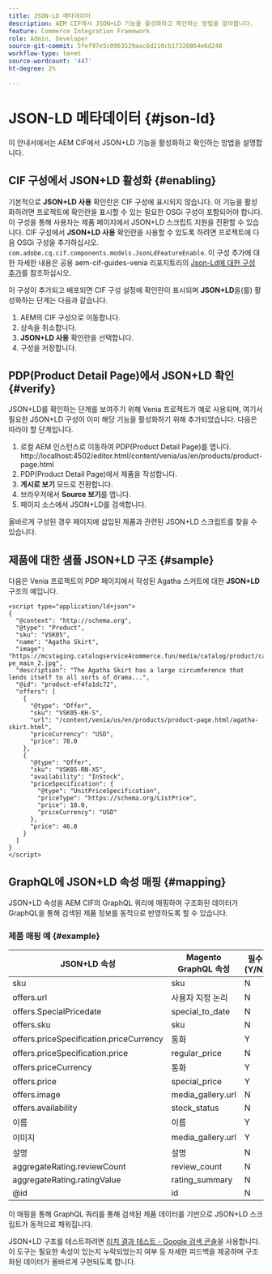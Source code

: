 ```yaml
---
title: JSON-LD 메타데이터
description: AEM CIF에서 JSON+LD 기능을 활성화하고 확인하는 방법을 알아봅니다.
feature: Commerce Integration Framework
role: Admin, Developer
source-git-commit: 5fef97e5c0963529aac6d210cb17326864e6d248
workflow-type: tm+mt
source-wordcount: '447'
ht-degree: 2%

---
```



# JSON-LD 메타데이터 {#json-ld}

이 안내서에서는 AEM CIF에서 JSON+LD 기능을 활성화하고 확인하는 방법을 설명합니다.

## CIF 구성에서 JSON+LD 활성화 {#enabling}

기본적으로 **JSON+LD 사용** 확인란은 CIF 구성에 표시되지 않습니다. 이 기능을 활성화하려면 프로젝트에 확인란을 표시할 수 있는 필요한 OSGi 구성이 포함되어야 합니다. 이 구성을 통해 사용자는 제품 페이지에서 JSON+LD 스크립트 지원을 전환할 수 있습니다.
CIF 구성에서 **JSON+LD 사용** 확인란을 사용할 수 있도록 하려면 프로젝트에 다음 OSGi 구성을 추가하십시오. `
com.adobe.cq.cif.components.models.JsonLdFeatureEnable`.
이 구성 추가에 대한 자세한 내용은 공용 aem-cif-guides-venia 리포지토리의 [Json-Ld에 대한 구성 추가](https://github.com/adobe/aem-cif-guides-venia/blob/main/ui.config/src/main/content/jcr_root/apps/venia/osgiconfig/config/com.adobe.cq.cif.components.models.JsonLdFeatureEnable.cfg.json)를 참조하십시오.

이 구성이 추가되고 배포되면 CIF 구성 설정에 확인란이 표시되며 **JSON+LD**&#x200B;을(를) 활성화하는 단계는 다음과 같습니다.

1. AEM의 CIF 구성으로 이동합니다.
1. 상속을 취소합니다.
1. **JSON+LD 사용** 확인란을 선택합니다.
1. 구성을 저장합니다.

## PDP(Product Detail Page)에서 JSON+LD 확인 {#verify}

JSON+LD를 확인하는 단계를 보여주기 위해 Venia 프로젝트가 예로 사용되며, 여기서 필요한 JSON+LD 구성이 이미 해당 기능을 활성화하기 위해 추가되었습니다. 다음은 따라야 할 단계입니다.

1. 로컬 AEM 인스턴스로 이동하여 PDP(Product Detail Page)를 엽니다. http://localhost:4502/editor.html/content/venia/us/en/products/product-page.html
1. PDP(Product Detail Page)에서 제품을 작성합니다.
1. **게시로 보기** 모드로 전환합니다.
1. 브라우저에서 **Source 보기**&#x200B;를 엽니다.
1. 페이지 소스에서 JSON+LD를 검색합니다.

올바르게 구성된 경우 페이지에 삽입된 제품과 관련된 JSON+LD 스크립트를 찾을 수 있습니다.

## 제품에 대한 샘플 JSON+LD 구조 {#sample}

다음은 Venia 프로젝트의 PDP 페이지에서 작성된 Agatha 스커트에 대한 **JSON+LD** 구조의 예입니다.

```
<script type="application/ld+json">
{
  "@context": "http://schema.org",
  "@type": "Product",
  "sku": "VSK05",
  "name": "Agatha Skirt",
  "image": "https://mcstaging.catalogservice4commerce.fun/media/catalog/product/cache/926ea6fc2ad48a7202ff4587b6c2768e/v/s/vsk05-pe_main_2.jpg",
  "description": "The Agatha Skirt has a large circumference that lends itself to all sorts of drama...",
  "@id": "product-ef4fa1dc72",
  "offers": [
    {
      "@type": "Offer",
      "sku": "VSK05-KH-S",
      "url": "/content/venia/us/en/products/product-page.html/agatha-skirt.html",
      "priceCurrency": "USD",
      "price": 78.0
    },
    {
      "@type": "Offer",
      "sku": "VSK05-RN-XS",
      "availability": "InStock",
      "priceSpecification": {
        "@type": "UnitPriceSpecification",
        "priceType": "https://schema.org/ListPrice",
        "price": 18.0,
        "priceCurrency": "USD"
      },
      "price": 46.0
    }
  ]
}
</script>
```

## GraphQL에 JSON+LD 속성 매핑 {#mapping}

JSON+LD 속성을 AEM CIF의 GraphQL 쿼리에 매핑하여 구조화된 데이터가 GraphQL을 통해 검색된 제품 정보를 동적으로 반영하도록 할 수 있습니다.

### 제품 매핑 예 {#example}

| JSON+LD 속성 | Magento GraphQL 속성 | 필수(Y/N) |
|---------------------------------|-------------------|---|
| sku | sku | N |
| offers.url | 사용자 지정 논리 | N |
| offers.SpecialPricedate | special_to_date | N |
| offers.sku | sku | N |
| offers.priceSpecification.priceCurrency | 통화 | Y |
| offers.priceSpecification.price | regular_price | N |
| offers.priceCurrency | 통화 | Y |
| offers.price | special_price | Y |
| offers.image | media_gallery.url | N |
| offers.availability | stock_status | N |
| 이름 | 이름 | Y |
| 이미지 | media_gallery.url | Y |
| 설명 | 설명 | N |
| aggregateRating.reviewCount | review_count | N |
| aggregateRating.ratingValue | rating_summary | N |
| @id | id | N |

이 매핑을 통해 GraphQL 쿼리를 통해 검색된 제품 데이터를 기반으로 JSON+LD 스크립트가 동적으로 채워집니다.

JSON+LD 구조를 테스트하려면 [리치 결과 테스트 - Google 검색 콘솔](https://search.google.com/test/rich-results/result?id=wtU3LVIEM8H7Aaf5qqK9qw)을 사용합니다. 이 도구는 필요한 속성이 있는지 누락되었는지 여부 등 자세한 피드백을 제공하며 구조화된 데이터가 올바르게 구현되도록 합니다.
